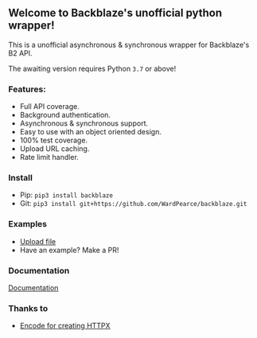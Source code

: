 ## Welcome to Backblaze's unofficial python wrapper!

This is a unofficial asynchronous & synchronous wrapper for Backblaze's B2 API.

The awaiting version requires Python ``3.7`` or above!

### Features:

- Full API coverage.
- Background authentication.
- Asynchronous & synchronous support.
- Easy to use with an object oriented design.
- 100% test coverage.
- Upload URL caching.
- Rate limit handler.

### Install

- Pip: ``pip3 install backblaze``
- Git: ``pip3 install git+https://github.com/WardPearce/backblaze.git``

### Examples

- [Upload file](/examples/file_uploader.py)
- Have an example? Make a PR!

### Documentation

[Documentation](https://backblaze.readthedocs.io/en/latest/)

### Thanks to

- [Encode for creating HTTPX](https://www.python-httpx.org/)
